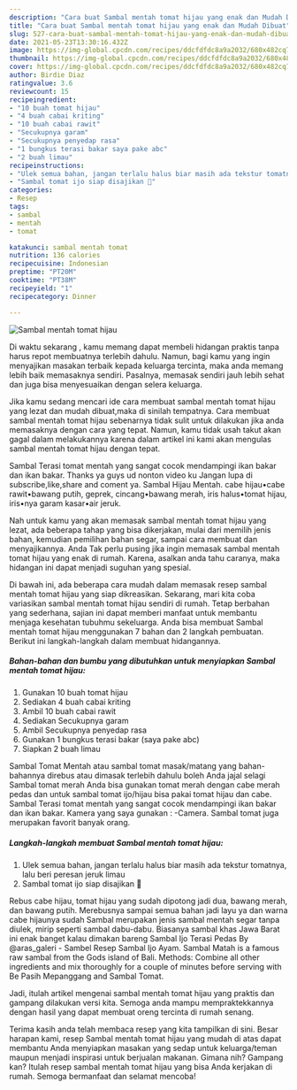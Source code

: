 ```yaml
---
description: "Cara buat Sambal mentah tomat hijau yang enak dan Mudah Dibuat"
title: "Cara buat Sambal mentah tomat hijau yang enak dan Mudah Dibuat"
slug: 527-cara-buat-sambal-mentah-tomat-hijau-yang-enak-dan-mudah-dibuat
date: 2021-05-23T13:30:16.432Z
image: https://img-global.cpcdn.com/recipes/ddcfdfdc8a9a2032/680x482cq70/sambal-mentah-tomat-hijau-foto-resep-utama.jpg
thumbnail: https://img-global.cpcdn.com/recipes/ddcfdfdc8a9a2032/680x482cq70/sambal-mentah-tomat-hijau-foto-resep-utama.jpg
cover: https://img-global.cpcdn.com/recipes/ddcfdfdc8a9a2032/680x482cq70/sambal-mentah-tomat-hijau-foto-resep-utama.jpg
author: Birdie Diaz
ratingvalue: 3.6
reviewcount: 15
recipeingredient:
- "10 buah tomat hijau"
- "4 buah cabai kriting"
- "10 buah cabai rawit"
- "Secukupnya garam"
- "Secukupnya penyedap rasa"
- "1 bungkus terasi bakar saya pake abc"
- "2 buah limau"
recipeinstructions:
- "Ulek semua bahan, jangan terlalu halus biar masih ada tekstur tomatnya, lalu beri peresan jeruk limau"
- "Sambal tomat ijo siap disajikan 🤗"
categories:
- Resep
tags:
- sambal
- mentah
- tomat

katakunci: sambal mentah tomat 
nutrition: 136 calories
recipecuisine: Indonesian
preptime: "PT20M"
cooktime: "PT38M"
recipeyield: "1"
recipecategory: Dinner

---
```



![Sambal mentah tomat hijau](https://img-global.cpcdn.com/recipes/ddcfdfdc8a9a2032/680x482cq70/sambal-mentah-tomat-hijau-foto-resep-utama.jpg)

Di waktu  sekarang , kamu memang dapat membeli hidangan praktis tanpa harus repot membuatnya terlebih dahulu. Namun, bagi kamu yang ingin menyajikan masakan terbaik kepada keluarga tercinta, maka anda memang lebih baik memasaknya sendiri. Pasalnya, memasak sendiri jauh lebih sehat dan juga bisa menyesuaikan dengan selera keluarga.

Jika kamu sedang mencari ide cara membuat sambal mentah tomat hijau yang lezat dan mudah dibuat,maka di sinilah tempatnya. Cara membuat sambal mentah tomat hijau  sebenarnya tidak sulit untuk dilakukan jika anda memasaknya dengan cara yang tepat. Namun, kamu tidak usah takut akan gagal dalam melakukannya 
karena dalam artikel ini kami akan mengulas sambal mentah tomat hijau dengan tepat.  

Sambal Terasi tomat mentah yang sangat cocok mendampingi ikan bakar dan ikan bakar. Thanks ya guys ud nonton video ku Jangan lupa di subscribe,like,share and coment ya. Sambal Hijau Mentah. cabe hijau•cabe rawit•bawang putih, geprek, cincang•bawang merah, iris halus•tomat hijau, iris•nya garam kasar•air jeruk.

Nah untuk kamu yang akan memasak sambal mentah tomat hijau yang lezat, ada beberapa tahap yang bisa dikerjakan, mulai dari memilih jenis bahan, kemudian pemilihan bahan segar, sampai cara membuat dan menyajikannya. Anda Tak perlu pusing jika ingin memasak sambal mentah tomat hijau yang enak di rumah. Karena, asalkan anda  tahu caranya, maka hidangan ini dapat menjadi suguhan yang spesial.

Di bawah ini, ada beberapa cara mudah dalam memasak resep sambal mentah tomat hijau yang siap dikreasikan. Sekarang, mari kita coba variasikan sambal mentah tomat hijau sendiri di rumah. Tetap berbahan yang sederhana, sajian ini dapat memberi manfaat untuk membantu menjaga kesehatan tubuhmu sekeluarga. Anda bisa membuat Sambal mentah tomat hijau menggunakan 7 bahan dan 2 langkah pembuatan. Berikut ini langkah-langkah dalam membuat hidangannya.

<!--inarticleads1-->

##### Bahan-bahan dan bumbu yang dibutuhkan untuk menyiapkan Sambal mentah tomat hijau:

1. Gunakan 10 buah tomat hijau
1. Sediakan 4 buah cabai kriting
1. Ambil 10 buah cabai rawit
1. Sediakan Secukupnya garam
1. Ambil Secukupnya penyedap rasa
1. Gunakan 1 bungkus terasi bakar (saya pake abc)
1. Siapkan 2 buah limau


Sambal Tomat Mentah atau sambal tomat masak/matang yang bahan-bahannya direbus atau dimasak terlebih dahulu boleh Anda jajal selagi Sambal tomat merah Anda bisa gunakan tomat merah dengan cabe merah pedas dan untuk sambal tomat ijo/hijau bisa pakai tomat hijau dan cabe. Sambal Terasi tomat mentah yang sangat cocok mendampingi ikan bakar dan ikan bakar. Kamera yang saya gunakan : -Camera. Sambal tomat juga merupakan favorit banyak orang. 

<!--inarticleads2-->

##### Langkah-langkah membuat Sambal mentah tomat hijau:

1. Ulek semua bahan, jangan terlalu halus biar masih ada tekstur tomatnya, lalu beri peresan jeruk limau
1. Sambal tomat ijo siap disajikan 🤗


Rebus cabe hijau, tomat hijau yang sudah dipotong jadi dua, bawang merah, dan bawang putih. Merebusnya sampai semua bahan jadi layu ya dan warna cabe hijaunya sudah Sambal merupakan jenis sambal mentah segar tanpa diulek, mirip seperti sambal dabu-dabu. Biasanya sambal khas Jawa Barat ini enak banget kalau dimakan bareng Sambal Ijo Terasi Pedas By @aras_galeri - Sambel Resep Sambal Ijo Ayam. Sambal Matah is a famous raw sambal from the Gods island of Bali. Methods: Combine all other ingredients and mix thoroughly for a couple of minutes before serving with Be Pasih Mepanggang and Sambal Tomat. 

Jadi, itulah artikel mengenai  sambal mentah tomat hijau  yang praktis dan gampang dilakukan versi kita. Semoga anda mampu mempraktekkannya dengan hasil yang dapat membuat oreng tercinta di rumah senang. 

Terima kasih anda telah membaca resep yang kita tampilkan di sini. Besar harapan kami, resep  Sambal mentah tomat hijau yang mudah di atas dapat membantu Anda menyiapkan masakan yang sedap untuk keluarga/teman maupun menjadi inspirasi untuk berjualan makanan. Gimana nih? Gampang kan? Itulah resep sambal mentah tomat hijau yang bisa Anda kerjakan di rumah. Semoga bermanfaat dan selamat mencoba!

